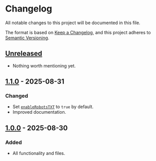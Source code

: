 # Changelog

All notable changes to this project will be documented in this file.

The format is based on [Keep a Changelog](https://keepachangelog.com/en/1.0.0/),
and this project adheres to [Semantic Versioning](https://semver.org/spec/v2.0.0.html).


## [Unreleased]

- Nothing worth mentioning yet.


## [1.1.0] - 2025-08-31

### Changed

- Set [`enableRobotsTXT`](https://gohugo.io/configuration/all/#enablerobotstxt) to `true` by default.
- Improved documentation.


## [1.0.0] - 2025-08-30

### Added

- All functionality and files.


[unreleased]: https://github.com/foundata/hugo-component-robotstxt/compare/v1.1.0...HEAD
[1.1.0]: https://github.com/foundata/hugo-component-robotstxt/releases/tag/v1.1.0
[1.0.0]: https://github.com/foundata/hugo-component-robotstxt/releases/tag/v1.0.0
